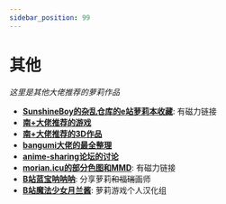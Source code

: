 ```yaml
---
sidebar_position: 99
---
```


# 其他

*这里是其他大佬推荐的萝莉作品*

- **[SunshineBoy的杂乱仓库的e站萝莉本收藏](https://openlist.sunshineboy.top/%E6%9C%AC%E5%AD%90/%E6%88%91%E7%9A%84e%E7%AB%99%E6%94%B6%E8%97%8F/%E8%90%9D%E8%8E%89(%E7%B2%BE%E9%80%89))**: 有磁力链接
- **[南+大佬推荐的游戏](https://white-plus.net/read.php?tid-1965746-keyword-loli.html)**
- **[南+大佬推荐的3D作品](https://white-plus.net/read.php?tid-2316312-keyword-%E8%90%9D%E8%8E%89.html)**
- **[bangumi大佬的最全整理](https://bgm.tv/index/25513)**
- **[anime-sharing论坛的讨论](https://www.anime-sharing.com/threads/loli-discussion-and-sharing.1651746/)**
- **[morian.icu的部分色图和MMD](https://openlist.sunshineboy.top/%E8%89%B2%E5%9B%BE)**: 有磁力链接
- **[B站蓝宝呐呐呐](https://space.bilibili.com/3546916403021857)**: 分享萝莉~~和福瑞~~画师
- **[B站魔法少女月兰酱](https://space.bilibili.com/234878500)**: 萝莉游戏个人汉化组
  